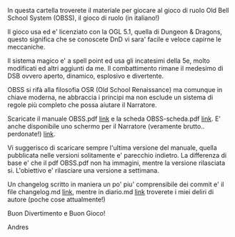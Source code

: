 In questa cartella troverete il materiale per giocare al gioco di ruolo Old Bell School System (OBSS), il gioco di ruolo (in italiano!)

Il gioco usa ed e' licenziato con la OGL 5.1, quella di Dungeon & Dragons, questo significa che se conoscete DnD vi sara' facile e veloce capirne le meccaniche.

Il sistema magico e' a spell point ed usa gli incatesimi della 5e, molto modificati ed altri aggiunti da me. Il combattimento rimane il medesimo di DSB ovvero aperto, dinamico, esplosivo e divertente.

OBSS si rifà alla filosofia OSR (Old School Renaissance) ma comunque in chiave moderna, ne abbraccia i principi ma non esclude un sistema di regole più completo che possa aiutare il Narratore.

Scaricate il manuale OBSS.pdf [link](https://github.com/buzzqw/TUS/blob/master/OBSS/OBSS.pdf) e la scheda OBSS-scheda.pdf [link](https://github.com/buzzqw/TUS/blob/master/OBSS/OBSS-scheda.pdf).
E' anche disponibile uno schermo per il Narratore (veramente brutto.. perdonate!) [link](https://github.com/buzzqw/TUS/blob/master/OBSS/screen.pdf).

Vi suggerisco di scaricare sempre l'ultima versione del manuale, quella pubblicata nelle versioni solitamente e' parecchio indietro.
La differenza di base e' che il pdf OBSS.pdf non ha immagini, mentre la versione rilasciata si. L'obiettivo e' rilasciare una versione a settimana.

Un changelog scritto in maniera un po' piu' comprensibile dei commit e' il file changelog.md [link](https://github.com/buzzqw/TUS/blob/master/OBSS/changelog.md), mentre in diario.md [link](https://github.com/buzzqw/TUS/blob/master/diario.md) troverete i miei deliri di autore (poche cose attualmente!)

Buon Divertimento e Buon Gioco!

Andres

